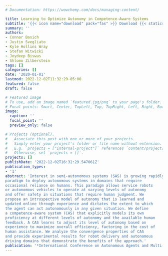```yaml
---
# Documentation: https://wowchemy.com/docs/managing-content/

title: Learning to Optimize Autonomy in Competence-Aware Systems
subtitle: '{{< icon name="download" pack="fas" >}} Download {{< staticref "uploads/basich-2020-learning.pdf" "newtab" >}}here{{< /staticref >}}.'
summary: ''
authors:
- Connor Basich
- Justin Svegliato
- Kyle Hollins Wray
- Stefan Witwicki
- Joydeep Biswas
- Shlomo Zilberstein
tags: []
categories: []
date: '2020-01-01'
lastmod: 2022-12-02T11:32:29-05:00
featured: false
draft: false

# Featured image
# To use, add an image named `featured.jpg/png` to your page's folder.
# Focal points: Smart, Center, TopLeft, Top, TopRight, Left, Right, BottomLeft, Bottom, BottomRight.
image:
  caption: ''
  focal_point: ''
  preview_only: false

# Projects (optional).
#   Associate this post with one or more of your projects.
#   Simply enter your project's folder or file name without extension.
#   E.g. `projects = ["internal-project"]` references `content/project/deep-learning/index.md`.
#   Otherwise, set `projects = []`.
projects: []
publishDate: '2022-12-02T16:32:29.547061Z'
publication_types:
- '1'
abstract: 'Interest in semi-autonomous systems (SAS) is growing rapidly as a
paradigm to deploy autonomous systems in domains that require
occasional reliance on humans. This paradigm allows service robots
or autonomous vehicles to operate at varying levels of autonomy
and offer safety in situations that require human judgment. We
propose an introspective model of autonomy that is learned and
updated online through experience and dictates the extent to which
the agent can act autonomously in any given situation. We define
a competence-aware system (CAS) that explicitly models its own
proficiency at different levels of autonomy and the available human
feedback. A CAS learns to adjust its level of autonomy based on
experience to maximize overall efficiency, factoring in the cost of
human assistance. We analyze the convergence properties of CAS
and provide experimental results for robot delivery and autonomous
driving domains that demonstrate the benefits of the approach.'
publication: '*International Conference on Autonomous Agents and Multi-Agent Systems (AAMAS)*'
---
```


